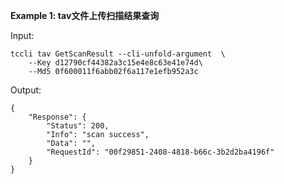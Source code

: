 **Example 1: tav文件上传扫描结果查询**



Input: 

```
tccli tav GetScanResult --cli-unfold-argument  \
    --Key d12790cf44382a3c15e4e8c63e41e74d\
    --Md5 0f600011f6abb02f6a117e1efb952a3c
```

Output: 
```
{
    "Response": {
        "Status": 200,
        "Info": "scan success",
        "Data": "",
        "RequestId": "00f29851-2408-4818-b66c-3b2d2ba4196f"
    }
}
```

